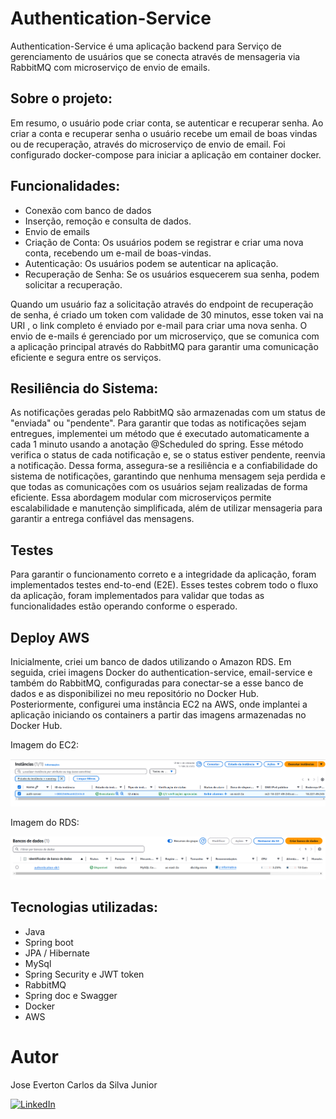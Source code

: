 # Authentication-Service


Authentication-Service é uma aplicação backend para Serviço de gerenciamento de usuários que se conecta através de mensageria via RabbitMQ com microserviço de envio de emails.


## Sobre o projeto:

Em resumo, o usuário pode criar conta, se autenticar e recuperar senha. Ao criar a conta e recuperar senha o usuário recebe um email de boas vindas ou de recuperação, através do microserviço de envio de email. Foi configurado docker-compose para iniciar a aplicação em container docker.

## Funcionalidades:

- Conexão com banco de dados
- Inserção, remoção e consulta de dados.
- Envio de emails
- Criação de Conta: Os usuários podem se registrar e criar uma nova conta, recebendo um e-mail de boas-vindas.
- Autenticação: Os usuários podem se autenticar na aplicação.
- Recuperação de Senha: Se os usuários esquecerem sua senha, podem solicitar a recuperação.
  
Quando um usuário faz a solicitação através do endpoint de recuperação de senha,  é criado um token com validade de  30 minutos, esse token vai na URI , o link completo é enviado por e-mail  para criar uma nova senha. O envio de e-mails é gerenciado por um microserviço, que se comunica com a aplicação principal através do RabbitMQ para garantir uma comunicação eficiente e segura entre os serviços.

## Resiliência do Sistema:

As notificações geradas pelo RabbitMQ são armazenadas com um status de "enviada" ou "pendente". Para garantir que todas as notificações sejam entregues, implementei um método que é executado automaticamente a cada 1 minuto usando a anotação @Scheduled do spring. Esse método verifica o status de cada notificação e, se o status estiver pendente, reenvia a notificação.
Dessa forma, assegura-se a resiliência e a confiabilidade do sistema de notificações, garantindo que nenhuma mensagem seja perdida e que todas as comunicações com os usuários sejam realizadas de forma eficiente.
Essa abordagem modular com microserviços permite escalabilidade e manutenção simplificada, além de utilizar mensageria para garantir a entrega confiável das mensagens.

## Testes

Para garantir o funcionamento correto e a integridade da aplicação, foram implementados testes end-to-end (E2E). Esses testes cobrem todo o fluxo da aplicação, foram implementados para validar que todas as funcionalidades estão operando conforme o esperado.

## Deploy AWS

Inicialmente, criei um banco de dados utilizando o Amazon RDS. Em seguida, criei imagens Docker do authentication-service, email-service e também do RabbitMQ, configuradas para conectar-se a esse banco de dados e as disponibilizei no meu repositório no Docker Hub. Posteriormente, configurei uma instância EC2 na AWS, onde implantei a aplicação iniciando os containers a partir das imagens armazenadas no Docker Hub.

Imagem do EC2:

![EC2](https://github.com/EvertonJunior/api-authentication/blob/main/authentication-service/Captura%20de%20tela%20de%202024-11-29%2019-25-17.png)


Imagem do RDS:

![RDS](https://github.com/EvertonJunior/api-authentication/blob/main/authentication-service/Captura%20de%20tela%20de%202024-11-29%2019-25-46.png)


## Tecnologias utilizadas:

- Java
- Spring boot
- JPA / Hibernate
- MySql
- Spring Security e JWT token
- RabbitMQ
- Spring doc e Swagger
- Docker
- AWS

# Autor

Jose Everton Carlos da Silva Junior

[![LinkedIn](https://img.shields.io/badge/LinkedIn-blue?style=flat-square&logo=linkedin&logoColor=white)](https://www.linkedin.com/in/devjoseeverton/)
